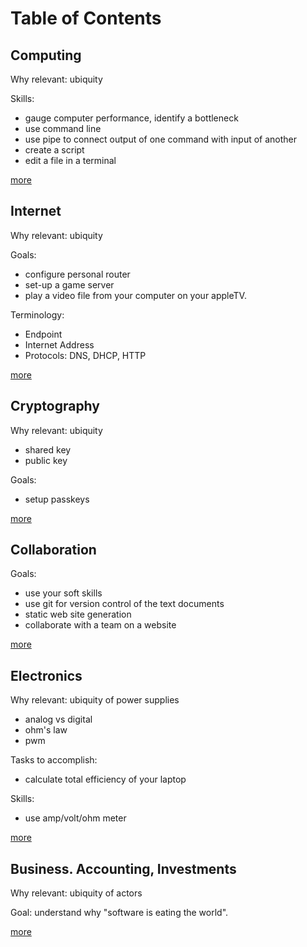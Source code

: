 # Table of Contents

## Computing

Why relevant: ubiquity

Skills:

* gauge computer performance, identify a bottleneck
* use command line
* use pipe to connect output of one command with input of another
* create a script
* edit a file in a terminal

[more](Computing/)

## Internet

Why relevant: ubiquity

Goals:

* configure personal router
* set-up a game server
* play a video file from your computer on your appleTV.

Terminology:

* Endpoint
* Internet Address
* Protocols: DNS, DHCP, HTTP

[more](Internet/)

## Cryptography

Why relevant: ubiquity

* shared key
* public key

Goals:

* setup passkeys

[more](Cryptography/)

## Collaboration

Goals:

* use your soft skills
* use git for version control of the text documents
* static web site generation
* collaborate with a team on a website

[more](Collaboration/)

## Electronics

Why relevant: ubiquity of power supplies

* analog vs digital
* ohm's law
* pwm

Tasks to accomplish:

* calculate total efficiency of your laptop

Skills:

* use amp/volt/ohm meter

[more](Elecronics/)

## Business. Accounting, Investments

Why relevant: ubiquity of actors

Goal: understand why "software is eating the world".

[more](Business/)
